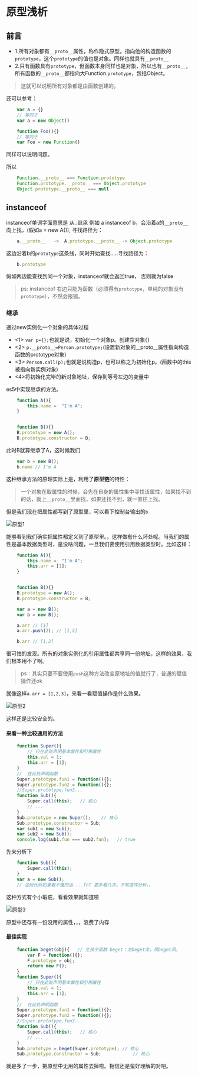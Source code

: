 # 原型浅析

## 前言

-   1.所有对象都有`__proto__`属性，称作隐式原型。指向他的构造函数的`prototype`，这个`prototype`的值也是对象。同样也就具有`__proto__`
-   2.只有函数具有`prototype`，但函数本身同样也是对象，所以也有`__proto__`，所有函数的`__proto__`都指向大Function.`prototype`，包括Object。
>   这就可以说明所有对象都是由函数创建的。

还可以参考：
```javascript
    var a = {}
    // 等同于
    var a = new Object()

    function Foo(){}
    // 等同于
    var Foo = new Function()
```
同样可以说明问题。

所以
```javascript
    Function.__proto__ === Function.prototype
    Function.prototype.__proto__ === Object.prototype
    Object.prototype.__proto__ === null
```
## instanceof
instanceof单词字面意思是   从..继承
例如 a instanceof b，会沿着a的`__proto__`向上找，(假如a = new A()), 寻找路径为：
```javascript
    a.__proto__   ->  A.prototype.__proto__ -> Object.prototype
```

这边沿着b的`prototype`这条线，同时开始查找.....寻找路径为：
```javascript
    b.prototype
```

假如两边能查找到同一个对象，instanceof就会返回true， 否则就为false

>   ps: instanceof 右边只能为函数（必须得有`prototype`，单纯的对象没有`prototype`），不然会报错。

### 继承

通过new实例化一个对象的具体过程
-  <1> `var p={};`也就是说，初始化一个对象p。创建空对象{}
-  <2> `p.__proto__=Person.prototype;`(设置新对象的__proto__属性指向构造函数的prototype对象)
-  <3> `Person.call(p);`也就是说构造p，也可以称之为初始化p。(函数中的this被指向新实例对象)
-  <4>将初始化完毕的新对象地址，保存到等号左边的变量中

es5中实现继承的方法。
```javascript
    function A(){
        this.name =  "I'm A";
    }


    function B(){}
    B.prototype = new A();
    B.prototype.constructor = B;
```
此时B就算继承了A，这时候我们
```javascript
    var b = new B();
    b.name // I'm A
```

这种继承方法的原理实际上是，利用了**原型链**的特性：
>   一个对象在取属性的时候，会先在自身的属性集中寻找该属性，如果找不到的话，就上`__proto__`里面找，如果还找不到，就一直往上找。

但是我们现在把属性都写到了原型里，可以看下控制台输出的`b`

![原型1](http://106.15.228.215:8080/Blog/images/1509796190529.png)

能够看到我们确实把属性都定义到了原型里。。这样做有什么坏处呢。当我们的属性是基本数据类型时，是没啥问题，一旦我们要使用引用数据类型时。比如这样：

```javascript
    function A(){
        this.name =  "I'm A";
        this.arr = [1];
    }


    function B(){}
    B.prototype = new A();
    B.prototype.constructor = B;

    var a = new B();
    var b = new B();

    a.arr // [1]
    a.arr.push(2); // [1,2]

    b.arr // [1,2]
```

很可怕的发现。所有的对象实例化的引用属性都共享同一份地址，这样的效果，我们根本用不了啊。
>   ps：其实只要不要使用`push`这种方法改变原地址的值就行了，普通的赋值操作还ok

就像这样`a.arr = [1,2,3]`，来看一看赋值操作是什么效果。

![原型2](http://106.15.228.215:8080/Blog/images/1509796903793.png)

这样还是比较安全的。

#### 来看一种比较通用的方法

```javascript
    function Super(){
        // 只在此处声明基本属性和引用属性
        this.val = 1;
        this.arr = [1];
    }
    //  在此处声明函数
    Super.prototype.fun1 = function(){};
    Super.prototype.fun2 = function(){};
    //Super.prototype.fun3...
    function Sub(){
        Super.call(this);   // 核心
        // ...
    }
    Sub.prototype = new Super();    // 核心
    Sub.prototype.constructor = Sub;
    var sub1 = new Sub();
    var sub2 = new Sub();
    console.log(sub1.fun === sub2.fun);   // true
```
先来分析下
```javascript
    function Sub(){
        Super.call(this);
    }
    var a = new Sub();
    // 这段代码如果看不懂的话....TnT 要多看几次。不知道咋分析。。
```

这种方式有个小瑕疵，看看效果就知道啦

![原型3](http://106.15.228.215:8080/Blog/images/1509797888820.png)

原型中还存有一份没用的属性，，，浪费了内存

#### 最佳实现
```javascript
    function beget(obj){   // 生孩子函数 beget：龙beget龙，凤beget凤。
        var F = function(){};
        F.prototype = obj;
        return new F();
    }
    function Super(){
        // 只在此处声明基本属性和引用属性
        this.val = 1;
        this.arr = [1];
    }
    //  在此处声明函数
    Super.prototype.fun1 = function(){};
    Super.prototype.fun2 = function(){};
    //Super.prototype.fun3...
    function Sub(){
        Super.call(this);   // 核心
        // ...
    }
    Sub.prototype = beget(Super.prototype); // 核心
    Sub.prototype.constructor = Sub;            // 核心
```

就是多了一步，把原型中无用的属性去掉啦。相信还是蛮好理解的对吧。
